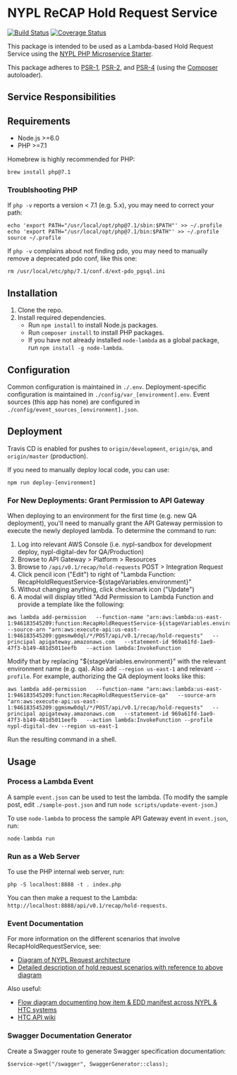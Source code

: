 # NYPL ReCAP Hold Request Service

[![Build Status](https://travis-ci.org/NYPL/recap-hold-request-service.svg?branch=master)](https://travis-ci.org/NYPL/recap-hold-request-service)
[![Coverage Status](https://coveralls.io/repos/github/NYPL/recap-hold-request-service/badge.svg?branch=master)](https://coveralls.io/github/NYPL/recap-hold-request-service?branch=master)

This package is intended to be used as a Lambda-based Hold Request Service using the [NYPL PHP Microservice Starter](https://github.com/NYPL/php-microservice-starter).

This package adheres to [PSR-1](http://www.php-fig.org/psr/psr-1/), [PSR-2](http://www.php-fig.org/psr/psr-2/), and [PSR-4](http://www.php-fig.org/psr/psr-4/) (using the [Composer](https://getcomposer.org/) autoloader).

## Service Responsibilities

## Requirements

* Node.js >=6.0
* PHP >=7.1

Homebrew is highly recommended for PHP:

```
brew install php@7.1
```

### Troublshooting PHP

If `php -v` reports a version < 7.1 (e.g. 5.x), you may need to correct your path:

```
echo 'export PATH="/usr/local/opt/php@7.1/sbin:$PATH"' >> ~/.profile
echo 'export PATH="/usr/local/opt/php@7.1/bin:$PATH"' >> ~/.profile
source ~/.profile
```

If `php -v` complains about not finding pdo, you may need to manually remove a deprecated pdo conf, like this one:

`rm /usr/local/etc/php/7.1/conf.d/ext-pdo_pgsql.ini`

## Installation

1. Clone the repo.
2. Install required dependencies.
   * Run `npm install` to install Node.js packages.
   * Run `composer install` to install PHP packages.
   * If you have not already installed `node-lambda` as a global package, run `npm install -g node-lambda`.

## Configuration

Common configuration is maintained in `./.env`. Deployment-specific configuration is maintained in `./config/var_[environment].env`. Event sources (this app has none) are configured in `./config/event_sources_[environment].json`.

## Deployment

Travis CD is enabled for pushes to `origin/development`, `origin/qa`, and `origin/master` (production).

If you need to manually deploy local code, you can use:

```
npm run deploy-[environment]
```

### For New Deployments: Grant Permission to API Gateway

When deploying to an environment for the first time (e.g. new QA deployment), you'll need to manually grant the API Gateway permission to execute the newly deployed lambda. To determine the command to run:

1. Log into relevant AWS Console (i.e. nypl-sandbox for development deploy, nypl-digital-dev for QA/Production)
1. Browse to API Gateway > Platform > Resources
1. Browse to `/api/v0.1/recap/hold-requests` POST > Integration Request
1. Click pencil icon ("Edit") to right of "Lambda Function: RecapHoldRequestService-${stageVariables.environment}"
1. Without changing anything, click checkmark icon ("Update")
1. A modal will display titled "Add Permission to Lambda Function and provide a template like the following:

```
aws lambda add-permission   --function-name "arn:aws:lambda:us-east-1:946183545209:function:RecapHoldRequestService-${stageVariables.environment}"   --source-arn "arn:aws:execute-api:us-east-1:946183545209:ggmsmw0dql/*/POST/api/v0.1/recap/hold-requests"   --principal apigateway.amazonaws.com   --statement-id 969a61fd-1ae9-47f3-b149-481d5011eefb   --action lambda:InvokeFunction
```

Modify that by replacing "${stageVariables.environment}" with the relevant environment name (e.g. qa). Also add `--region us-east-1` and relevant `--profile`. For example, authorizing the QA deployment looks like this:

```
aws lambda add-permission   --function-name "arn:aws:lambda:us-east-1:946183545209:function:RecapHoldRequestService-qa"   --source-arn "arn:aws:execute-api:us-east-1:946183545209:ggmsmw0dql/*/POST/api/v0.1/recap/hold-requests"   --principal apigateway.amazonaws.com   --statement-id 969a61fd-1ae9-47f3-b149-481d5011eefb   --action lambda:InvokeFunction --profile nypl-digital-dev --region us-east-1
```

Run the resulting command in a shell.

## Usage

### Process a Lambda Event

A sample `event.json` can be used to test the lambda. (To modify the sample post, edit `./sample-post.json` and run `node scripts/update-event-json`.)

To use `node-lambda` to process the sample API Gateway event in `event.json`, run:

~~~~
node-lambda run
~~~~

### Run as a Web Server

To use the PHP internal web server, run:

~~~~
php -S localhost:8888 -t . index.php
~~~~

You can then make a request to the Lambda: `http://localhost:8888/api/v0.1/recap/hold-requests`.

### Event Documentation

For more information on the different scenarios that involve RecapHoldRequestService, see:

* [Diagram of NYPL Request architecture](https://docs.google.com/presentation/d/1Tmb53yOUett1TLclwkUWa-14EOG9dujAyMdLzXOdOVc/edit#slide=id.g330b256cdf_0_0)
 * [Detailed description of hold request scenarios with reference to above diagram](https://docs.google.com/document/d/1AMqdUlKn5gV6o98JXfD2SjbIUZm04aGKXtupnmvJUN8/edit#heading=h.br4pvk4ymn9s)

 Also useful:

 * [Flow diagram documenting how item & EDD manifest across NYPL & HTC systems](https://docs.google.com/presentation/d/1G9wCyRswefgu4IvN6pn8ntuSVxJ6eEwYDzsdexTfHS8/edit#slide=id.g2a59ba2c93_0_439)
 * [HTC API wiki](https://htcrecap.atlassian.net/wiki/spaces/RTG/pages/25438542/Request+Item)

### Swagger Documentation Generator

Create a Swagger route to generate Swagger specification documentation:

~~~~
$service->get("/swagger", SwaggerGenerator::class);
~~~~
